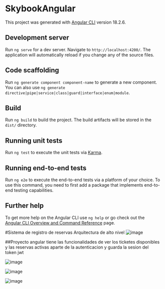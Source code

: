 # SkybookAngular

This project was generated with [Angular CLI](https://github.com/angular/angular-cli) version 18.2.6.

## Development server

Run `ng serve` for a dev server. Navigate to `http://localhost:4200/`. The application will automatically reload if you change any of the source files.

## Code scaffolding

Run `ng generate component component-name` to generate a new component. You can also use `ng generate directive|pipe|service|class|guard|interface|enum|module`.

## Build

Run `ng build` to build the project. The build artifacts will be stored in the `dist/` directory.

## Running unit tests

Run `ng test` to execute the unit tests via [Karma](https://karma-runner.github.io).

## Running end-to-end tests

Run `ng e2e` to execute the end-to-end tests via a platform of your choice. To use this command, you need to first add a package that implements end-to-end testing capabilities.

## Further help

To get more help on the Angular CLI use `ng help` or go check out the [Angular CLI Overview and Command Reference](https://angular.dev/tools/cli) page.

#Sistema de registro de reservas
Arquitectura de alto nivel 
![image](https://github.com/user-attachments/assets/648bca2c-ba0a-4d60-aab3-68dbeb36c433)

##Proyecto angular
tiene las funcionalidades de ver los ticketes disponibles y las reservas activas aparte de la autenticacion y guarda la sesion del token jwt 

![image](https://github.com/user-attachments/assets/8004bc15-7c3f-4dba-8d04-ba3bd1c3b67a)

![image](https://github.com/user-attachments/assets/a1f57c2e-21fe-4b87-a692-a79ad7597e57)

![image](https://github.com/user-attachments/assets/34d77e44-7ad3-481d-ae2c-d8a0cee1a78e)



